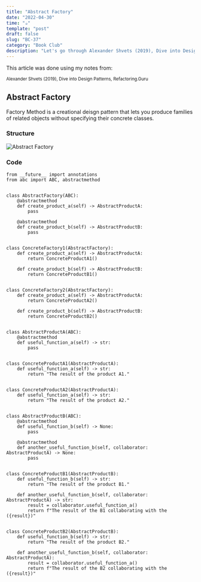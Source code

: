 ```yaml
---
title: "Abstract Factory"
date: "2022-04-30"
time: "☕️"
template: "post"
draft: false
slug: "BC-37"
category: "Book Club"
description: "Let's go through Alexander Shvets (2019), Dive into Design Patterns, Creational Deisgn Patterns"
---
```


This article was done using my notes from:

<sub>Alexander Shvets (2019), Dive into Design Patterns, Refactoring.Guru</sub>

##  Abstract Factory

Factory Method is a creational deisgn pattern that lets you produce families of related objects without specifying their
concrete classes.

### Structure 

![Abstract Factory](/media/architecture/abstract-factory.png)

### Code

```
from __future__ import annotations
from abc import ABC, abstractmethod


class AbstractFactory(ABC):
    @abstractmethod
    def create_product_a(self) -> AbstractProductA:
        pass

    @abstractmethod
    def create_product_b(self) -> AbstractProductB:
        pass


class ConcreteFactory1(AbstractFactory):
    def create_product_a(self) -> AbstractProductA:
        return ConcreteProductA1()

    def create_product_b(self) -> AbstractProductB:
        return ConcreteProductB1()


class ConcreteFactory2(AbstractFactory):
    def create_product_a(self) -> AbstractProductA:
        return ConcreteProductA2()

    def create_product_b(self) -> AbstractProductB:
        return ConcreteProductB2()


class AbstractProductA(ABC):
    @abstractmethod
    def useful_function_a(self) -> str:
        pass


class ConcreteProductA1(AbstractProductA):
    def useful_function_a(self) -> str:
        return "The result of the product A1."


class ConcreteProductA2(AbstractProductA):
    def useful_function_a(self) -> str:
        return "The result of the product A2."


class AbstractProductB(ABC):
    @abstractmethod
    def useful_function_b(self) -> None:
        pass

    @abstractmethod
    def another_useful_function_b(self, collaborator: AbstractProductA) -> None:
        pass


class ConcreteProductB1(AbstractProductB):
    def useful_function_b(self) -> str:
        return "The result of the product B1."

    def another_useful_function_b(self, collaborator: AbstractProductA) -> str:
        result = collaborator.useful_function_a()
        return f"The result of the B1 collaborating with the ({result})"


class ConcreteProductB2(AbstractProductB):
    def useful_function_b(self) -> str:
        return "The result of the product B2."

    def another_useful_function_b(self, collaborator: AbstractProductA):
        result = collaborator.useful_function_a()
        return f"The result of the B2 collaborating with the ({result})"
```